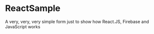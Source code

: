 # ReactSample
A very, very, very simple form just to show how React.JS, Firebase and JavaScript works
